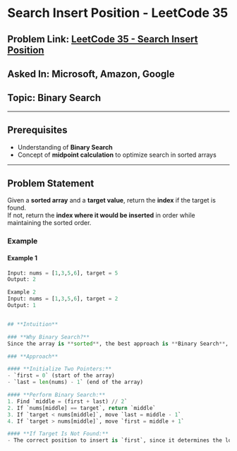 # **Search Insert Position - LeetCode 35**  
## **Problem Link:** [LeetCode 35 - Search Insert Position](https://leetcode.com/problems/search-insert-position/description/)  
## **Asked In:** Microsoft, Amazon, Google  
## **Topic:** Binary Search  

---

## **Prerequisites**  
- Understanding of **Binary Search**
- Concept of **midpoint calculation** to optimize search in sorted arrays

---

## **Problem Statement**  
Given a **sorted array** and a **target value**, return the **index** if the target is found.  
If not, return the **index where it would be inserted** in order while maintaining the sorted order.  

### **Example**  

#### **Example 1**  
```python
Input: nums = [1,3,5,6], target = 5
Output: 2

Example 2
Input: nums = [1,3,5,6], target = 2
Output: 1


## **Intuition**  

### **Why Binary Search?**  
Since the array is **sorted**, the best approach is **Binary Search**, which reduces time complexity to **O(log n)** instead of **O(n)** for linear search.  

### **Approach**  

#### **Initialize Two Pointers:**  
- `first = 0` (start of the array)  
- `last = len(nums) - 1` (end of the array)  

#### **Perform Binary Search:**  
1. Find `middle = (first + last) // 2`  
2. If `nums[middle] == target`, return `middle`  
3. If `target < nums[middle]`, move `last = middle - 1`  
4. If `target > nums[middle]`, move `first = middle + 1`  

#### **If Target Is Not Found:**  
- The correct position to insert is `first`, since it determines the lowest index where the target can be placed while maintaining order.  
